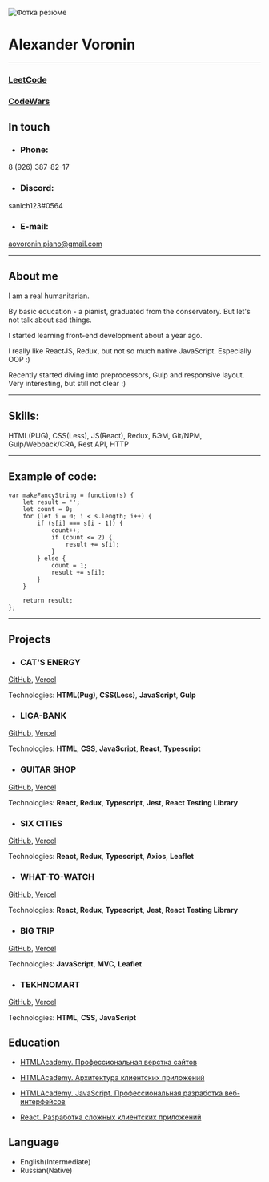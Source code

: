 ![Фотка резюме](https://user-images.githubusercontent.com/70276651/188168183-dbb8592a-ef5e-479b-bc5d-a7bbfef3c062.jpg)

# Alexander Voronin
***

### [LeetCode](https://leetcode.com/sanich123/)

### [CodeWars](https://www.codewars.com/users/sanich123)


## In touch
- ### Phone: 
8 (926) 387-82-17
- ### Discord: 
sanich123#0564
- ### E-mail: 
aovoronin.piano@gmail.com


***
## About me

I am a real humanitarian. 

By basic education - a pianist, graduated from the conservatory. But let's not talk about sad things. 

I started learning front-end development about a year ago. 

I really like ReactJS, Redux, but not so much native JavaScript. Especially OOP :) 

Recently started diving into preprocessors, Gulp and responsive layout. Very interesting, but still not clear :)

***
## Skills: 

HTML(PUG), CSS(Less), JS(React), Redux, БЭМ, Git/NPM, Gulp/Webpack/CRA, Rest API, HTTP


****
## Example of code:
```
var makeFancyString = function(s) {
    let result = '';
    let count = 0;
    for (let i = 0; i < s.length; i++) {
        if (s[i] === s[i - 1]) {
            count++;
            if (count <= 2) {
                result += s[i];
            }
        } else {
            count = 1;
            result += s[i];
        }
    } 

    return result;
};
```
***
## Projects

- ### CAT'S ENERGY


[GitHub](https://github.com/sanich123/CatsEnergy), 
[Vercel](https://cats-energy.vercel.app/)


Technologies: **HTML(Pug)**, **CSS(Less)**, **JavaScript**, **Gulp**

- ### LIGA-BANK


[GitHub](https://github.com/sanich123/ligaBank), 
[Vercel](https://liga-bank-rho.vercel.app/)


Technologies: **HTML**, **CSS**, **JavaScript**, **React**, **Typescript**

- ### GUITAR SHOP


[GitHub](https://github.com/sanich123/guitarShop), [Vercel](https://guitar-shop-five.vercel.app/catalog:query)


Technologies: **React**, **Redux**, **Typescript**, **Jest**, **React Testing Library**


- ### SIX CITIES


[GitHub](https://github.com/sanich123/sixCities), [Vercel](https://six-cities-sigma.vercel.app)


Technologies: **React**, **Redux**, **Typescript**, **Axios**, **Leaflet**


- ### WHAT-TO-WATCH 


[GitHub](https://github.com/sanich123/whatToWatch), [Vercel](https://what-to-watch-two.vercel.app/)

Technologies: **React**, **Redux**, **Typescript**, **Jest**, **React Testing Library**


- ### BIG TRIP


[GitHub](https://github.com/sanich123/bigTrip), [Vercel](https://big-trip-chi.vercel.app/)


Technologies: **JavaScript**, **MVC**, **Leaflet**


- ### TEKHNOMART


[GitHub](https://github.com/sanich123/technomart), [Vercel](https://technomart-one.vercel.app/)


Technologies: **HTML**, **CSS**, **JavaScript**

## Education

- [HTMLAcademy. Профессиональная верстка сайтов](https://assets.htmlacademy.ru/certificates/intensive/193/1541333.pdf)


- [HTMLAcademy. Архитектура клиентских приложений](https://assets.htmlacademy.ru/certificates/intensive/211/1541333.pdf)


- [HTMLAcademy. JavaScript. Профессиональная разработка веб-интерфейсов](https://assets.htmlacademy.ru/certificates/intensive/205/1541333.pdf)


- [React. Разработка сложных клиентских приложений](https://assets.htmlacademy.ru/certificates/intensive/217/1541333.pdf)

## Language

- English(Intermediate)
- Russian(Native)


